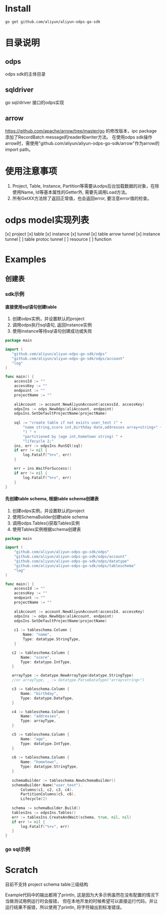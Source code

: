 # Install
```shell
go get github.com/aliyun/aliyun-odps-go-sdk
```

# 目录说明
## odps
odps sdk的主体目录

## sqldriver
go sql/driver 接口的odps实现

## arrow
https://github.com/apache/arrow/tree/master/go 的修改版本，ipc package添加了RecordBatch message的reader和writer方法。
在使用odps sdk操作arrow时，需使用"github.com/aliyun/aliyun-odps-go-sdk/arrow"作为arrow的import path。

# 使用注意事项
1. Project, Table, Instance, Partition等需要从odps后台加载数据的对象，在除使用Name, Id等基本属性的Getter外, 需要先调用Load方法。
2. 所有GetXX方法除了返回正常值，也会返回error, 要注意error值的检查。


# odps model实现列表
[x] project
[x] table
[x] instance
[x] tunnel
    [x] table arrow tunnel
    [x] instance tunnel
    [ ] table protoc tunnel
[ ] resource
[ ] function

# Examples
## 创建表 
### sdk示例
#### 直接使用sql语句创建table
1. 创建odps实例，并设置默认的project
2. 调用odps执行sql语句, 返回Instance实例
3. 使用instance等待sql语句创建成功或失败

```go
package main

import (
   "github.com/aliyun/aliyun-odps-go-sdk/odps"
   "github.com/aliyun/aliyun-odps-go-sdk/odps/account"
   "log"
)

func main() {
    accessId := ""	
    accessKey := ""
    endpoint := ""
    projectName := ""
   
    aliAccount := account.NewAliyunAccount(accessId, accessKey)
	odpsIns := odps.NewOdps(aliAccount, endpoint)
	odpsIns.SetDefaultProjectName(projectName)
	
	sql := "create table if not exists user_test (" +
		"name string,score int,birthday date,addresses array<string>" +
		") " +
		"partitioned by (age int,hometown string) " +
		"lifecycle 2;"
	ins, err := odpsIns.RunSQl(sql)
	if err != nil {
		log.Fatalf("%+v", err)
	}

	err = ins.WaitForSuccess()
	if err != nil {
		log.Fatalf("%+v", err)
	}
}
```

#### 先创建table schema, 根据table schema创建表
1. 创建odps实例，并设置默认的project
2. 使用SchemaBuilder创建table schema
3. 调用odps.Tables()获取Tables实例
4. 使用Tables实例根据schema创建表
```go
package main

import (
	"github.com/aliyun/aliyun-odps-go-sdk/odps"
	"github.com/aliyun/aliyun-odps-go-sdk/odps/account"
	"github.com/aliyun/aliyun-odps-go-sdk/odps/datatype"
	"github.com/aliyun/aliyun-odps-go-sdk/odps/tableschema"
	"log"
)

func main() {
	accessId := ""
    accessKey := ""
    endpoint := ""
	projectName := ""
	
	aliAccount := account.NewAliyunAccount(accessId, accessKey)
    odpsIns := odps.NewOdps(aliAccount, endpoint)
    odpsIns.SetDefaultProjectName(projectName)
	
	c1 := tableschema.Column {
		Name: "name",
        Type: datatype.StringType,
	}

   c2 := tableschema.Column {
	   Name: "score",
	   Type: datatype.IntType,
   }

   arrayType := datatype.NewArrayType(datatype.StringType)
   //or arrayType, _ := datatype.ParseDataType("array<string>")

   c3 := tableschema.Column {
	   Name: "birthday",
       Type: datatype.DateType,
   }

   c4 := tableschema.Column {
	   Name: "addresses", 
	   Type: arrayType,
   }

   c5 := tableschema.Column {
	   Name: "age",
       Type: datatype.IntType,
   }
   
   c6 := tableschema.Column {
	   Name: "hometown", 
	   Type: datatype.StringType,
   }
   
   schemaBuilder := tableschema.NewSchemaBuilder()
   schemaBuilder.Name("user_test").
	   Columns(c1, c2, c3, c4).
	   PartitionColumns(c5, c6).
	   Lifecycle(2)
   
   schema := schemaBuilder.Build()
   tablesIns := odpsIns.Tables()
   err := tablesIns.CreateAndWait(schema, true, nil, nil)
   if err != nil {
	   log.Fatalf("%+v", err)
   }
}
```

### go sql示例



# Scratch
目前不支持
project schema table三级结构

Example代码中的输出都用了println, 这是因为大多示例虽然在没有配置的情况下当做测试用例运行时会报错，
但在本地开发的时候希望可以直接运行代码，并让运行结果不报错，所以使用了println, 将字符输出到标准错误。